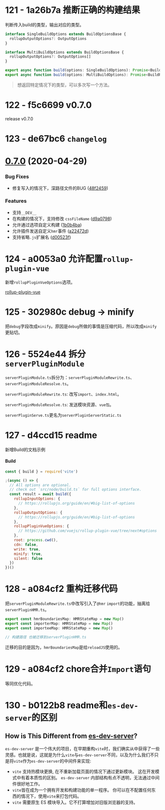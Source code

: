# 121 - 1a26b7a 推断正确的构建结果

判断传入build的类型，输出对应的类型。

```typescript
interface SingleBuildOptions extends BuildOptionsBase {
  rollupOutputOptions?: OutputOptions
}

interface MultiBuildOptions extends BuildOptionsBase {
  rollupOutputOptions?: OutputOptions[]
}

export async function build(options: SingleBuildOptions): Promise<BuildResult>
export async function build(options: MultiBuildOptions): Promise<BuildResult[]>
```

> 想返回特定情况下的类型，可以多次写一个方法。



# 122 - f5c6699 v0.7.0

release v0.7.0



# 123 - de67bc6 `changelog`

# [0.7.0](https://github.com/vuejs/vite/compare/v0.6.1...v0.7.0) (2020-04-29)

### Bug Fixes

- 修复写入的情况下，深路径文件的BUG ([48f2459](https://github.com/vuejs/vite/commit/48f2459444fd2affa053ad5857cb8bd325ea2af6))

### Features

- 支持`__DEV__`
- 在构建的情况下，支持修改 `cssFileName`  ([d9a0798](https://github.com/vuejs/vite/commit/d9a0798b0d8746a816ac516bd4267a409fb82c16))
- 允许通过选项自定义构建 ([1b0b4ba](https://github.com/vuejs/vite/commit/1b0b4ba340b5d552abd7fa0457f9b2de55fc1647))
- 允许插件发送自定义`hmr`事件 ([a22472d](https://github.com/vuejs/vite/commit/a22472d35718d08b4a947d064c82d645cfd49349))
- 支持省略`.js`扩展名 ([d00523f](https://github.com/vuejs/vite/commit/d00523f0efbc4453e31b138ca508d7d5d2479e34))



# 124 - a0053a0 允许配置`rollup-plugin-vue`

新增`rollupPluginVueOptions`选项。

[rollup-plugin-vue](https://rollup-plugin-vue.vuejs.org/options.html)



# 125 - 302980c debug -> minify

把`debug`字段改成`minify`。原因是`debug`所做的事情是压缩代码，所以改成`minify`更贴切。



# 126 - 5524e44 拆分`serverPluginModule`

`serverPluginModule.ts`拆分为：`serverPluginModuleRewrite.ts`、`serverPluginModuleResolve.ts`。

`serverPluginModuleRewrite.ts`: 改写`import`、`index.html`。

`serverPluginModuleResolve.ts`: 发送模块资源、`vue包`。

`serverPluginServe.ts`更名为`serverPluginServerStatic.ts`



# 127 - d4ccd15 readme

新增Build的文档示例

#### Build

```js
const { build } = require('vite')

;(async () => {
  // All options are optional.
  // check out `src/node/build.ts` for full options interface.
  const result = await build({
    rollupInputOptions: {
      // https://rollupjs.org/guide/en/#big-list-of-options
    },
    rollupOutputOptions: {
      // https://rollupjs.org/guide/en/#big-list-of-options
    },
    rollupPluginVueOptions: {
      // https://github.com/vuejs/rollup-plugin-vue/tree/next#options
    },
    root: process.cwd(),
    cdn: false,
    write: true,
    minify: true,
    silent: false
  })
})()
```



# 128 - a084cf2 重构迁移代码

把`serverPluginModuleRewrite.ts`中改写引入了`@hmr` `import`的功能，抽离给`serverPluginHMR.ts`。

```typescript
export const hmrBoundariesMap: HMRStateMap = new Map()
export const importerMap: HMRStateMap = new Map()
export const importeeMap: HMRStateMap = new Map()

// 构建路径 也被迁移到serverPluginHMR.ts
```

迁移的目的是因为，`hmrBoundariesMap`是给`reloadJS`使用的。



# 129 - a084cf2 chore合并`Import`语句

等同优化代码。



# 130 - b0122b8 readme和`es-dev-server`的区别

## How is This Different from [es-dev-server](https://open-wc.org/developing/es-dev-server.html)?

`es-dev-server` 是一个伟大的项目，在早期重构`vite`时，我们确实从中获得了一些灵感。也就是说，这就是为什么`vite`与`es-dev-server`不同，以及为什么我们不只是将`vite`作为`es-dev-server`的中间件来实现:

- `vite` 支持热模块更换, 在不重新加载页面的情况下通过更新模块。 这在开发模式中有着本质性的区别。 `es-dev-server` 内部结构有点不透明，无法通过中间件很好地工作。
- `vite`皆在成为一个拥有开发和构建功能的单一程序。 你可以在不配置任何东西的情况下，使用`vite`来打包代码。
- `vite` 需要原生 ES 模块导入。它不打算增加对旧版浏览器的支持。

